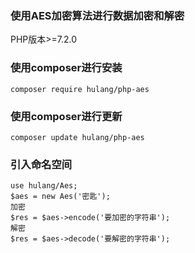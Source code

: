 ### 使用AES加密算法进行数据加密和解密
PHP版本>=7.2.0

### 使用composer进行安装
~~~
composer require hulang/php-aes
~~~

### 使用composer进行更新
~~~
composer update hulang/php-aes
~~~

### 引入命名空间
~~~
use hulang/Aes;
$aes = new Aes('密匙');
加密
$res = $aes->encode('要加密的字符串');
解密
$res = $aes->decode('要解密的字符串');
~~~
